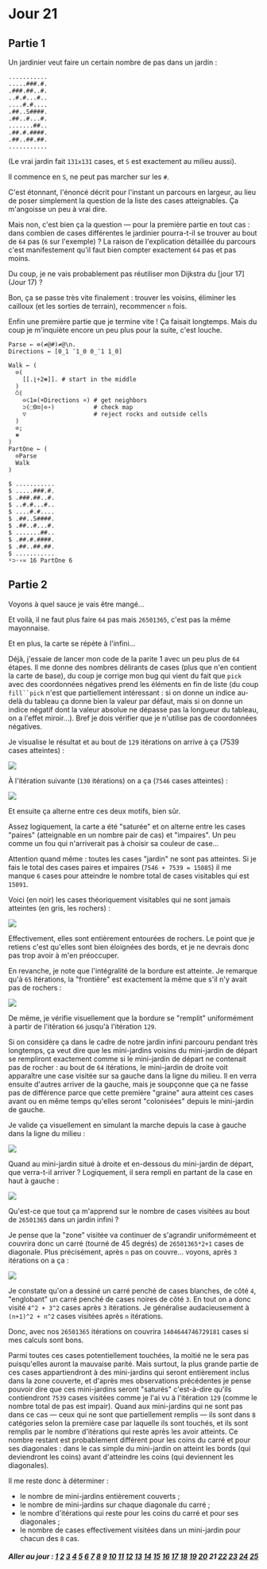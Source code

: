 # Jour 21

## Partie 1

Un jardinier veut faire un certain nombre de pas dans un jardin :

```no_run
...........
.....###.#.
.###.##..#.
..#.#...#..
....#.#....
.##..S####.
.##..#...#.
.......##..
.##.#.####.
.##..##.##.
...........
```

(Le vrai jardin fait `131x131` cases, et `S` est exactement au milieu aussi).

Il commence en `S`, ne peut pas marcher sur les `#`.

C'est étonnant, l'énoncé décrit pour l'instant un parcours en largeur, au lieu de poser simplement la question de la liste des cases atteignables. Ça m'angoisse un peu à vrai dire.

Mais non, c'est bien ça la question — pour la première partie en tout cas : dans combien de cases différentes le jardinier pourra-t-il se trouver au bout de `64` pas (`6` sur l'exemple) ? La raison de l'explication détaillée du parcours c'est manifestement qu'il faut bien compter exactement `64` pas et pas moins.

Du coup, je ne vais probablement pas réutiliser mon Dijkstra du [jour 17](Jour 17) ?

Bon, ça se passe très vite finalement : trouver les voisins, éliminer les cailloux (et les sorties de terrain), recommencer `n` fois.

Enfin une première partie que je termine vite ! Ça faisait longtemps. Mais du coup je m'inquiète encore un peu plus pour la suite, c'est louche.

```
Parse ← ⊜(≠@#)≠@\n.
Directions ← [0_1 ¯1_0 0_¯1 1_0]

Walk ← (
  ⊙(
    [[.⌊÷2⧻]]. # start in the middle
  )
  ⍥(
    ⊝☇1≡(+Directions ¤) # get neighbors
    ⊃(⬚0⊡|⊙∘)           # check map
    ▽                   # reject rocks and outside cells
  )
  ⊙;
  ⧻
)
PartOne ← (
  ⊙Parse
  Walk
)

$ ...........
$ .....###.#.
$ .###.##..#.
$ ..#.#...#..
$ ....#.#....
$ .##..S####.
$ .##..#...#.
$ .......##..
$ .##.#.####.
$ .##..##.##.
$ ...........
⍤⊃⋅∘≍ 16 PartOne 6
```

## Partie 2

Voyons à quel sauce je vais être mangé…

Et voilà, il ne faut plus faire `64` pas mais `26501365`, c'est pas la même mayonnaise.

Et en plus, la carte se répète à l'infini…

Déjà, j'essaie de lancer mon code de la parite 1 avec un peu plus de `64` étapes. Il me donne des nombres délirants de cases (plus que n'en contient la carte de base), du coup je corrige mon bug qui vient du fait que `pick` avec des coordonnées négatives prend les éléments en fin de liste (du coup `fill``pick` n'est que partiellement intéressant : si on donne un indice au-delà du tableau ça donne bien la valeur par défaut, mais si on donne un indice négatif dont la valeur absolue ne dépasse pas la longueur du tableau, on a l'effet miroir…). Bref je dois vérifier que je n'utilise pas de coordonnées négatives.

Je visualise le résultat et au bout de `129` itérations on arrive à ça (7539 cases atteintes) :

![](day21-7539.png)

À l'itération suivante (`130` itérations) on a ça (`7546` cases atteintes) :

![](day21-7546.png)

Et ensuite ça alterne entre ces deux motifs, bien sûr.

Assez logiquement, la carte a été "saturée" et on alterne entre les cases "paires" (atteignable en un nombre pair de cas) et "impaires". Un peu comme un fou qui n'arriverait pas à choisir sa couleur de case…

Attention quand même : toutes les cases "jardin" ne sont pas atteintes. Si je fais le total des cases paires et impaires (`7546 + 7539 = 15085`) il me manque `6` cases pour atteindre le nombre total de cases visitables qui est `15091`.

Voici (en noir) les cases théoriquement visitables qui ne sont jamais atteintes (en gris, les rochers) :

![](day21-all.png)

Effectivement, elles sont entièrement entourées de rochers. Le point que je retiens c'est qu'elles sont bien éloignées des bords, et je ne devrais donc pas trop avoir à m'en préoccuper.

En revanche, je note que l'intégralité de la bordure est atteinte. Je remarque qu'à `65` itérations, la "frontière" est exactement la même que s'il n'y avait pas de rochers :

![](day21-64.png)

De même, je vérifie visuellement que la bordure se "remplit" uniformément à partir de l'itération `66` jusqu'à l'itération `129`.

Si on considère ça dans le cadre de notre jardin infini parcouru pendant très longtemps, ça veut dire que les mini-jardins voisins du mini-jardin de départ se rempliront exactement comme si le mini-jardin de départ ne contenait pas de rocher : au bout de `64` itérations, le mini-jardin de droite voit apparaître une case visitée sur sa gauche dans la ligne du milieu. Il en verra ensuite d'autres arriver de la gauche, mais je soupçonne que ça ne fasse pas de différence parce que cette première "graine" aura atteint ces cases avant ou en même temps qu'elles seront "colonisées" depuis le mini-jardin de gauche.

Je valide ça visuellement en simulant la marche depuis la case à gauche dans la ligne du milieu :

![](day21-65-from-left.png)

Quand au mini-jardin situé à droite et en-dessous du mini-jardin de départ, que verra-t-il arriver ? Logiquement, il sera rempli en partant de la case en haut à gauche :

![](day21-65-from-topleft.png)

Qu'est-ce que tout ça m'apprend sur le nombre de cases visitées au bout de `26501365` dans un jardin infini ?

Je pense que la "zone" visitée va continuer de s'agrandir uniformémeent et couvrira donc un carré (tourné de 45 degrés) de `26501365*2+1` cases de diagonale. Plus précisément, après `n` pas on couvre… voyons, après `3` itérations on a ça :

![](day21-3.png)

Je constate qu'on a dessiné un carré penché de cases blanches, de côté `4`, "englobant" un carré penché de cases noires de côté `3`. En tout on a donc visité `4^2 + 3^2` cases après `3` itérations. Je généralise audacieusement à `(n+1)^2 + n^2` cases visitées après `n` itérations.

Donc, avec nos `26501365` itérations on couvrira `1404644746729181` cases si mes calculs sont bons.

Parmi toutes ces cases potentiellement touchées, la moitié ne le sera pas puisqu'elles auront la mauvaise parité. Mais surtout, la plus grande partie de ces cases appartiendront à des mini-jardins qui seront entièrement inclus dans la zone couverte, et d'après mes observations précédentes je pense pouvoir dire que ces mini-jardins seront "saturés" c'est-à-dire qu'ils contiendront `7539` cases visitées comme je l'ai vu à l'itération `129` (comme le nombre total de pas est impair). Quand aux mini-jardins qui ne sont pas dans ce cas — ceux qui ne sont que partiellement remplis — ils sont dans `8` catégories selon la première case par laquelle ils sont touchés, et ils sont remplis par le nombre d'itérations qui reste après les avoir atteints. Ce nombre restant est probablement différent pour les coins du carré et pour ses diagonales : dans le cas simple du mini-jardin on atteint les bords (qui deviendront les coins) avant d'atteindre les coins (qui deviennent les diagonales).

Il me reste donc à déterminer :
* le nombre de mini-jardins entièrement couverts ;
* le nombre de mini-jardins sur chaque diagonale du carré ;
* le nombre d'itérations qui reste pour les coins du carré et pour ses diagonales ;
* le nombre de cases effectivement visitées dans un mini-jardin pour chacun des `8` cas.

##### Aller au jour : [1](Jour%201) [2](Jour%202) [3](Jour%203) [4](Jour%204) [5](Jour%205) [6](Jour%206) [7](Jour%207) [8](Jour%208) [9](Jour%209) [10](Jour%2010) [11](Jour%2011) [12](Jour%2012) [13](Jour%2013) [14](Jour%2014) [15](Jour%2015) [16](Jour%2016) [17](Jour%2017) [18](Jour%2018) [19](Jour%2019) [20](Jour%2020) 21 [22](Jour%2022) [23](Jour%2023) [24](Jour%2024) [25](Jour%2025) 
